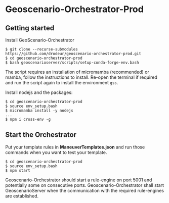 # Geoscenario-Orchestrator-Prod

## Getting started

Install GeoScenario-Orchestrator

```
$ git clone --recurse-submodules https://github.com/drodeur/geoscenario-orchestrator-prod.git
$ cd geoscenario-orchestrator-prod
$ bash geoscenarioserver/scripts/setup-conda-forge-env.bash
```
The script requires an installation of micromamba (recommended) or mamba, follow the instructions to install.
Re-open the terminal if required and run the script again to install the environment `gss`.

Install nodejs and the packages:

```
$ cd geoscenario-orchestrator-prod
$ source env_setup.bash
$ micromamba install -y nodejs
...
$ npm i cross-env -g
```

## Start the Orchestrator

Put your template rules in **ManeuverTemplates.json** and run those commands when you want to test your template.

```
$ cd geoscenario-orchestrator-prod
$ source env_setup.bash
$ npm start
```

Geoscenario-Orchestrator should start a rule-engine on port 5001 and potentially some on consecutive ports. Geoscenario-Orchestrator shall start GeoscenarioServer when the communication with the required rule-engines are established.